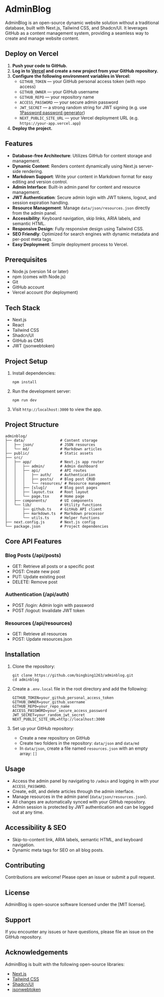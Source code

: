 # AdminBlog

AdminBlog is an open-source dynamic website solution without a traditional database, built with Next.js, Tailwind CSS, and Shadcn/UI. It leverages GitHub as a content management system, providing a seamless way to create and manage website content.

## Deploy on Vercel

1. **Push your code to GitHub.**
2. **Log in to [Vercel](https://vercel.com/) and create a new project from your GitHub repository.**
3. **Configure the following environment variables in Vercel:**
   - `GITHUB_TOKEN` — your GitHub personal access token (with repo access)
   - `GITHUB_OWNER` — your GitHub username
   - `GITHUB_REPO` — your repository name
   - `ACCESS_PASSWORD` — your secure admin password
   - `JWT_SECRET` — a strong random string for JWT signing (e.g. use [1Password password generator](https://1password.com/password-generator/))
   - `NEXT_PUBLIC_SITE_URL` — your Vercel deployment URL (e.g. `https://your-app.vercel.app`)
4. **Deploy the project.**

## Features

- **Database-free Architecture**: Utilizes GitHub for content storage and management.
- **Dynamic Content**: Renders content dynamically using Next.js server-side rendering.
- **Markdown Support**: Write your content in Markdown format for easy editing and version control.
- **Admin Interface**: Built-in admin panel for content and resource management.
- **JWT Authentication**: Secure admin login with JWT tokens, logout, and session expiration handling.
- **Resource Management**: Manage `data/json/resources.json` directly from the admin panel.
- **Accessibility**: Keyboard navigation, skip links, ARIA labels, and semantic HTML.
- **Responsive Design**: Fully responsive design using Tailwind CSS.
- **SEO Friendly**: Optimized for search engines with dynamic metadata and per-post meta tags.
- **Easy Deployment**: Simple deployment process to Vercel.

## Prerequisites

- Node.js (version 14 or later)
- npm (comes with Node.js)
- Git
- GitHub account
- Vercel account (for deployment)

## Tech Stack

- Next.js
- React
- Tailwind CSS
- Shadcn/UI
- GitHub as CMS
- JWT (jsonwebtoken)

## Project Setup

1. Install dependencies:
   ```
   npm install
   ```
2. Run the development server:
   ```
   npm run dev
   ```
3. Visit `http://localhost:3000` to view the app.

## Project Structure

```
adminblog/
├── data/                # Content storage
│   ├── json/            # JSON resources
│   └── md/              # Markdown articles
├── public/              # Static assets
├── src/
│   ├── app/             # Next.js app router
│   │   ├── admin/       # Admin dashboard
│   │   ├── api/         # API routes
│   │   │   ├── auth/    # Authentication
│   │   │   ├── posts/   # Blog post CRUD
│   │   │   └── resources/ # Resource management
│   │   ├── [slug]/      # Blog post pages
│   │   ├── layout.tsx   # Root layout
│   │   └── page.tsx     # Home page
│   ├── components/      # UI components
│   └── lib/             # Utility functions
│       ├── github.ts    # GitHub API client
│       ├── markdown.ts  # Markdown processor
│       └── utils.ts     # Helper functions
├── next.config.js       # Next.js config
└── package.json         # Project dependencies
```

## Core API Features

### Blog Posts (/api/posts)
- GET: Retrieve all posts or a specific post
- POST: Create new post
- PUT: Update existing post
- DELETE: Remove post

### Authentication (/api/auth)
- POST /login: Admin login with password
- POST /logout: Invalidate JWT token

### Resources (/api/resources)
- GET: Retrieve all resources
- POST: Update resources.json

## Installation

1. Clone the repository:
   ```
   git clone https://github.com/bingbing1263/adminblog.git
   cd adminblog
   ```

2. Create a `.env.local` file in the root directory and add the following:
   ```
   GITHUB_TOKEN=your_github_personal_access_token
   GITHUB_OWNER=your_github_username
   GITHUB_REPO=your_repo_name
   ACCESS_PASSWORD=your_secure_access_password
   JWT_SECRET=your_random_jwt_secret
   NEXT_PUBLIC_SITE_URL=http://localhost:3000
   ```

3. Set up your GitHub repository:
   - Create a new repository on GitHub
   - Create two folders in the repository: `data/json` and `data/md`
   - In `data/json`, create a file named `resources.json` with an empty array: `[]`

## Usage

- Access the admin panel by navigating to `/admin` and logging in with your `ACCESS_PASSWORD`.
- Create, edit, and delete articles through the admin interface.
- Manage resources in the admin panel (`data/json/resources.json`).
- All changes are automatically synced with your GitHub repository.
- Admin session is protected by JWT authentication and can be logged out at any time.

## Accessibility & SEO

- Skip-to-content link, ARIA labels, semantic HTML, and keyboard navigation.
- Dynamic meta tags for SEO on all blog posts.

## Contributing

Contributions are welcome! Please open an issue or submit a pull request.

## License

AdminBlog is open-source software licensed under the [MIT license].

## Support

If you encounter any issues or have questions, please file an issue on the GitHub repository.

## Acknowledgements

AdminBlog is built with the following open-source libraries:
- [Next.js](https://nextjs.org/)
- [Tailwind CSS](https://tailwindcss.com/)
- [Shadcn/UI](https://ui.shadcn.com/)
- [jsonwebtoken](https://github.com/auth0/node-jsonwebtoken)